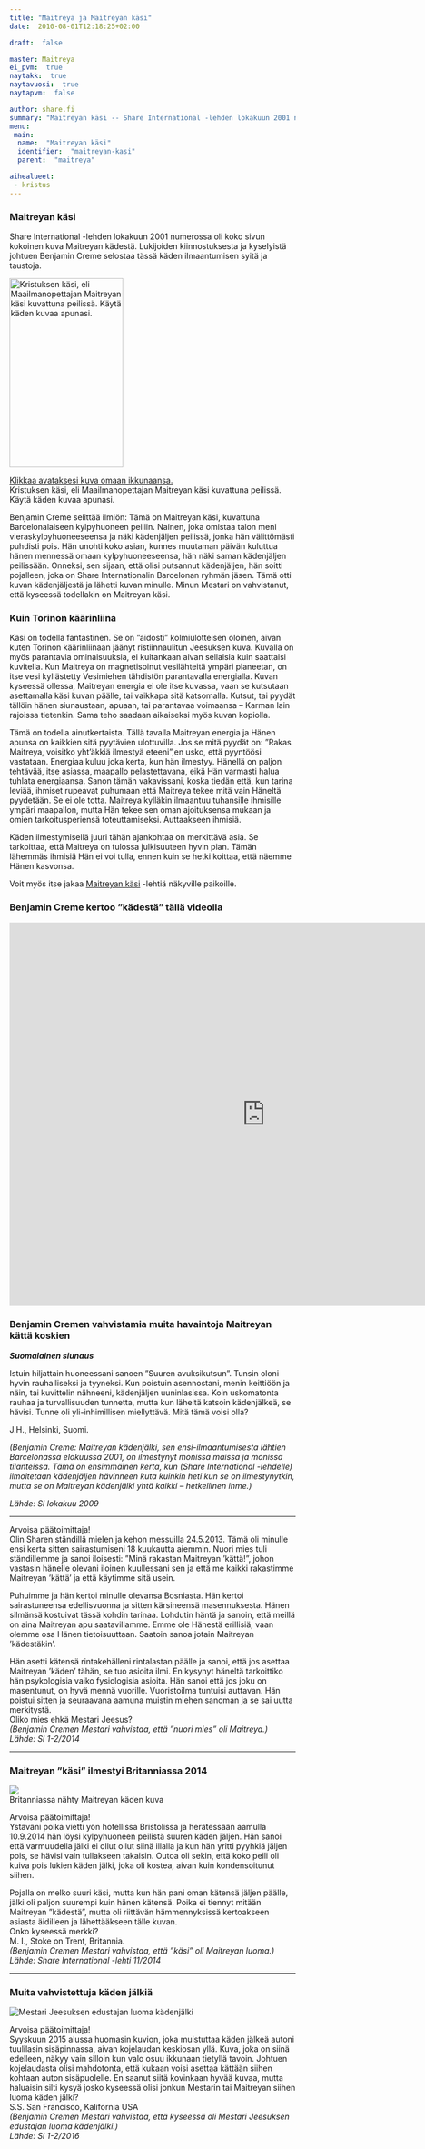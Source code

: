 ```yaml
---
title: "Maitreya ja Maitreyan käsi"
date:  2010-08-01T12:18:25+02:00

draft:  false

master: Maitreya
ei_pvm:  true
naytakk:  true
naytavuosi:  true
naytapvm:  false

author: share.fi
summary: "Maitreyan käsi -- Share International -lehden lokakuun 2001 numerossa oli koko sivun kokoinen kuva Maitreyan kädestä. Lukijoiden kiinnostuksesta ja kyselyistä johtuen Benjamin Creme selostaa tässä käden ilmaantumisen syitä ja taustoja."
menu:
 main:
  name:  "Maitreyan käsi"
  identifier:  "maitreyan-kasi"
  parent:  "maitreya"

aihealueet:
 - kristus
---
```


<h3>Maitreyan käsi</h3>
<p>Share International -lehden lokakuun 2001 numerossa oli koko sivun kokoinen kuva Maitreyan kädestä. Lukijoiden kiinnostuksesta ja kyselyistä johtuen Benjamin Creme selostaa tässä käden ilmaantumisen syitä ja taustoja.<br>
<div class="alignright pc55"><img src="https://sharefi-cdn.sirv.com/sharefi/maitreyanisokasi2.jpg?scale.width=200&scale.height=333" width="200" height="333" alt="Kristuksen käsi, eli Maailmanopettajan Maitreyan käsi kuvattuna peilissä. Käytä käden kuvaa apunasi." />
<p><a href="https://sharefi-cdn.sirv.com/sharefi/maitreyanisokasi2.jpg" target="_blank">Klikkaa avataksesi kuva omaan ikkunaansa.</a><br />Kristuksen käsi, eli Maailmanopettajan Maitreyan käsi kuvattuna peilissä. Käytä käden kuvaa apunasi. </p>
</div>
<p>Benjamin Creme selittää ilmiön: Tämä on Maitreyan käsi, kuvattuna Barcelonalaiseen kylpyhuoneen peiliin. Nainen, joka omistaa talon meni vieraskylpyhuoneeseensa ja näki kädenjäljen peilissä, jonka hän välittömästi puhdisti pois. Hän unohti koko asian, kunnes muutaman päivän kuluttua hänen mennessä omaan kylpyhuoneeseensa, hän näki saman kädenjäljen peilissään. Onneksi, sen sijaan, että olisi putsannut kädenjäljen, hän soitti pojalleen, joka on Share Internationalin Barcelonan ryhmän jäsen. Tämä otti kuvan kädenjäljestä ja lähetti kuvan minulle. Minun Mestari on vahvistanut, että kyseessä todellakin on Maitreyan käsi.</p>
<h3>Kuin Torinon käärinliina</h3>
<p>Käsi on todella fantastinen. Se on ”aidosti” kolmiulotteisen oloinen, aivan kuten Torinon käärinliinaan jäänyt ristiinnaulitun Jeesuksen kuva. Kuvalla on myös parantavia ominaisuuksia, ei kuitankaan aivan sellaisia kuin saattaisi kuvitella. Kun Maitreya on magnetisoinut vesilähteitä ympäri planeetan, on itse vesi kyllästetty Vesimiehen tähdistön parantavalla energialla. Kuvan kyseessä ollessa, Maitreyan energia ei ole itse kuvassa, vaan se kutsutaan asettamalla käsi kuvan päälle, tai vaikkapa sitä katsomalla. Kutsut, tai pyydät tällöin hänen siunaustaan, apuaan, tai parantavaa voimaansa – Karman lain rajoissa tietenkin. Sama teho saadaan aikaiseksi myös kuvan kopiolla.</p>
<p>Tämä on todella ainutkertaista. Tällä tavalla Maitreyan energia ja Hänen apunsa on kaikkien sitä pyytävien ulottuvilla. Jos se mitä pyydät on: ”Rakas Maitreya, voisitko yht’äkkiä ilmestyä eteeni”,en usko, että pyyntöösi vastataan. Energiaa kuluu joka kerta, kun hän ilmestyy. Hänellä on paljon tehtävää, itse asiassa, maapallo pelastettavana, eikä Hän varmasti halua tuhlata energiaansa. Sanon tämän vakavissani, koska tiedän että, kun tarina leviää, ihmiset rupeavat puhumaan että Maitreya tekee mitä vain Häneltä pyydetään. Se ei ole totta. Maitreya kylläkin ilmaantuu tuhansille ihmisille ympäri maapallon, mutta Hän tekee sen oman ajoituksensa mukaan ja omien tarkoitusperiensä toteuttamiseksi. Auttaakseen ihmisiä.</p>
<p>Käden ilmestymisellä juuri tähän ajankohtaa on merkittävä asia. Se tarkoittaa, että Maitreya on tulossa julkisuuteen hyvin pian. Tämän lähemmäs ihmisiä Hän ei voi tulla, ennen kuin se hetki koittaa, että näemme Hänen kasvonsa.</p>
<p>Voit myös itse jakaa&nbsp;<a title="Maitreyan käsi -kuva" href="/kirjallisuus/maitreyan-kasi/" target="_blank">Maitreyan käsi</a> -lehtiä näkyville paikoille.</p>
<h3>Benjamin Creme kertoo ”kädestä” tällä videolla</h3>
<p><iframe src="https://player.vimeo.com/video/48135866" allowfullscreen="allowfullscreen" width="900" height="675" frameborder="0"></iframe></p>
<h3>Benjamin Cremen vahvistamia muita havaintoja Maitreyan kättä koskien</h3>
<p><strong><em>Suomalainen siunaus</em></strong></p>
<p>Istuin hiljattain huoneessani sanoen ”Suuren avuksikutsun”. Tunsin oloni hyvin rauhalliseksi ja tyyneksi. Kun poistuin asennostani, menin keittiöön ja näin, tai kuvittelin nähneeni, kädenjäljen uuninlasissa. Koin uskomatonta rauhaa ja turvallisuuden tunnetta, mutta kun läheltä katsoin kädenjälkeä, se hävisi. Tunne oli yli-inhimillisen miellyttävä. Mitä tämä voisi olla?</p>
<p>J.H., Helsinki, Suomi.</p>
<p><em>(Benjamin Creme: Maitreyan kädenjälki, sen ensi-ilmaantumisesta lähtien Barcelonassa elokuussa 2001, on ilmestynyt monissa maissa ja monissa tilanteissa. Tämä on ensimmäinen kerta, kun (Share International -lehdelle) ilmoitetaan kädenjäljen hävinneen kuta kuinkin heti kun se on ilmestynytkin, mutta se on Maitreyan kädenjälki yhtä kaikki – hetkellinen ihme.)</em></p>
<p><em>Lähde: SI lokakuu 2009</em></p>
<hr>
Arvoisa päätoimittaja!<br>
Olin Sharen ständillä mielen ja kehon messuilla 24.5.2013. Tämä oli minulle ensi kerta sitten sairastumiseni 18 kuukautta aiemmin. Nuori mies tuli ständillemme ja sanoi iloisesti: ”Minä rakastan Maitreyan ’kättä!”, johon vastasin hänelle olevani iloinen kuullessani sen ja että me kaikki rakastimme Maitreyan ’kättä’ ja että käytimme sitä usein.<p></p>
<p>Puhuimme ja hän kertoi minulle olevansa Bosniasta. Hän kertoi sairastuneensa edellisvuonna ja sitten kärsineensä masennuksesta. Hänen silmänsä kostuivat tässä kohdin tarinaa. Lohdutin häntä ja sanoin, että meillä on aina Maitreyan apu saatavillamme. Emme ole Hänestä erillisiä, vaan olemme osa Hänen tietoisuuttaan. Saatoin sanoa jotain Maitreyan ’kädestäkin’.</p>
<p>Hän asetti kätensä rintakehälleni rintalastan päälle ja sanoi, että jos asettaa Maitreyan ’käden’ tähän, se tuo asioita ilmi. En kysynyt häneltä tarkoittiko hän psykologisia vaiko fysiologisia asioita. Hän sanoi että jos joku on masentunut, on hyvä mennä vuorille. Vuoristoilma tuntuisi auttavan. Hän poistui sitten ja seuraavana aamuna muistin miehen sanoman ja se sai uutta merkitystä.<br>
Oliko mies ehkä Mestari Jeesus?<br>
<em>(Benjamin Cremen Mestari vahvistaa, että ”nuori mies” oli Maitreya.)</em><br>
<em>Lähde: SI 1-2/2014</em></p>
<hr>
<h3>Maitreyan ”käsi” ilmestyi Britanniassa 2014</h3>
<p class="alignright pc35"> <img src="https://sharefi-cdn.sirv.com/sharefi/maitreyan-kasi-2014-11-britanniassa.jpg" /><br />Britanniassa nähty Maitreyan käden kuva</p>
<p>Arvoisa päätoimittaja!<br>
Ystäväni poika vietti yön hotellissa Bristolissa ja herätessään aamulla 10.9.2014 hän löysi kylpyhuoneen peilistä suuren käden jäljen. Hän sanoi että varmuudella jälki ei ollut ollut siinä illalla ja kun hän yritti pyyhkiä jäljen pois, se hävisi vain tullakseen takaisin. Outoa oli sekin, että koko peili oli kuiva pois lukien käden jälki, joka oli kostea, aivan kuin kondensoitunut siihen.</p>
<p>Pojalla on melko suuri käsi, mutta kun hän pani oman kätensä jäljen päälle, jälki oli paljon suurempi kuin hänen kätensä. Poika ei tiennyt mitään Maitreyan ”kädestä”, mutta oli riittävän hämmennyksissä kertoakseen asiasta äidilleen ja lähettääkseen tälle kuvan.<br>
Onko kyseessä merkki?<br>
M. I., Stoke on Trent, Britannia.<br>
<em>(Benjamin Cremen Mestari vahvistaa, että ”käsi” oli Maitreyan luoma.)</em><br>
<em>Lähde: Share International -lehti 11/2014</em></p>
<hr>
<h3>Muita vahvistettuja käden jälkiä</h3>
<p class="alignright pc45"><img src="https://sharefi-cdn.sirv.com/sharefi/kadenjalki-tuulilasissa-si-2016-01-285x300.jpg" alt="Mestari Jeesuksen edustajan luoma kädenjälki" /></p>
<p>Arvoisa päätoimittaja!<br>
Syyskuun 2015 alussa huomasin kuvion, joka muistuttaa käden jälkeä autoni tuulilasin sisäpinnassa, aivan kojelaudan keskiosan yllä. Kuva, joka on siinä edelleen, näkyy vain silloin kun valo osuu ikkunaan tietyllä tavoin. Johtuen kojelaudasta olisi mahdotonta, että kukaan voisi asettaa kättään siihen kohtaan auton sisäpuolelle. En saanut siitä kovinkaan hyvää kuvaa, mutta haluaisin silti kysyä josko kyseessä olisi jonkun Mestarin tai Maitreyan siihen luoma käden jälki?<br>
S.S. San Francisco, Kalifornia USA<br>
<em>(Benjamin Cremen Mestari vahvistaa, että kyseessä oli Mestari Jeesuksen edustajan luoma kädenjälki.)</em><br>
<em>Lähde: SI 1-2/2016</em></p>
